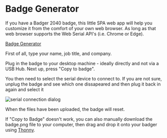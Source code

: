 # Badge Generator

If you have a Badger 2040 badge, this little SPA web app will help you customize it from the comfort of your own web browser. As long as that web browser supports the Web Serial API's (i.e. Chrome or Edge).

[Badge Generator](https://badger.iltc.app/)

First of all, type your name, job title, and company.

Plug in the badge to your desktop machine - ideally directly and not via a USB Hub.
Next up, press "Copy to badge".

You then need to select the serial device to connect to. If you are not sure, unplug the badge and see which one dissapeared and then plug it back in again and select it

![serial connection dialog](https://github.com/user-attachments/assets/e179a1a2-b81e-4700-b767-a5a08aeb15a2)

When the files have been uploaded, the badge will reset.

If "Copy to Badge" doesn't work, you can also manually download the badge.png file to your computer, then drag and drop it onto your badger using [Thonny](https://thonny.org/).